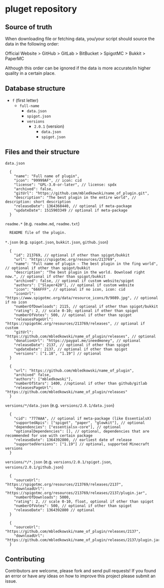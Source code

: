 # pluget repository

## Source of truth

When downloading file or fetching data, you/your script should source the data in the following order:

Official Website > GitHub > GitLab > BitBucket > SpigotMC > Bukkit > PaperMC

Although this order can be ignored if the data is more accurate/in higher quality in a certain place.

## Database structure

- `f` (first letter)
  - `full-name`
    - `data.json`
    - `spigot.json`
    - `versions`
      - `2.0.1` (version)
        - `data.json`
        - `spigot.json`

## Files and their structure

`data.json`
```jsonc
  {
    "name": "Full name of plugin",
    "icon": "99999AF", // icon: cid
    "license": "GPL-3.0-or-later", // license: spdx
    "archived": false,
    "gitUrl": "https://github.com/mbledkowski/name_of_plugin.git",
    "description": "The best plugin in the entire world", // description: short description
    "releaseDate": 1364368440, // optional if meta-package
    "updateDate": 1515903349 // optional if meta-package
  }
```

`readme.*` (e.g. `readme.md`, `readme.txt`)
```txt
  README file of the plugin.
```

`*.json` (e.g. `spigot.json`, `bukkit.json`, `github.json`)
```jsonc
  {
    "id": 213769, // optional if other than spigot/bukkit
    "url": "https://spigotmc.org/resources/213769",
    "name": "Full name of plugin - The best plugin in the fing world", // optional if other than spigot/bukkit 
    "description": "The best plugin in the world. Download right now.", // optional if other than spigot/bukkit
    "archived": false, // optional if custom website/spigot
    "authors": ["Slayer420"], // optional if custom website
    "icon": "666FFF", // optional if no icon, icon: cid
    "iconUrl": "https://www.spigotmc.org/data/resource_icons/9/9089.jpg", // optional if no icon
    "numberOfDownloads": 2115, // optional if other than spigot/bukkit
    "rating": 2, // scale 0-10; optional if other than spigot
    "numberOfVotes": 500, // optional if other than spigot
    "releasesPageUrl": "https://spigotmc.org/resources/213769/releases", // optional if custom
    "gitUrl": "https://github.com/mbledkowski/name_of_plugin/releases", // optional
    "donationUrl": "https://paypal.me/ineedmoney", // optional
    "releaseDate": 2137, // optional if other than spigot
    "updateDate": 2137, // optional if other than spigot
    "versions": ["1.18", "1.19"] // optional
  }
```
```jsonc
  {
    "url": "https://github.com/mbledkowski/name_of_plugin",
    "archived" false,
    "authors": ["mbledkowski"],
    "numberOfStars": 1400, //optional if other than github/gitlab
    "releasesPageUrl": "https://github.com/mbledkowski/name_of_plugin/releases"
  }
```

`versions/*/data.json` (e.g. `versions/2.0.1/data.json`)
```jsonc
  {
    "cid": "777AAA", // optional if meta-package (like EssentialsX)
    "supportedApis": ["spigot", "paper", "glowkit"], // optional
    "dependencies": ["essentialsx-core"], // optional
    "optionalDependencies": [], // optional, dependencies that are recommended for use with certain package
    "releaseDate": 1364392800, // earliest date of release
    "supportedVersions": ["1.19"] // optional, supported Minecraft versions
  }
```

`versions/*/*.json` (e.g. `versions/2.0.1/spigot.json`, `versions/2.0.1/github.json`)
```jsonc
  {
    "sourceUrl": "https://spigotmc.org/resources/213769/releases/2137",
    "downloadUrl": "https://spigotmc.org/resources/213769/releases/2137/plugin.jar",
    "numberOfDownloads": 5000,
    "rating": 2, // scale 0-10, float, optional if other than spigot
    "numberOfVotes": 500, // optional if other than spigot
    "releaseDate": 1364392800 // optional
  }
```
```jsonc
  {
    "sourceUrl": "https://github.com/mbledkowski/name_of_plugin/releases/2137",
    "downloadUrl": "https://github.com/mbledkowski/name_of_plugin/releases/2137/plugin.jar"
  }
```

## Contributing

Contributors are welcome, please fork and send pull requests!
If you found an error or have any ideas on how to improve this project please submit an issue.

